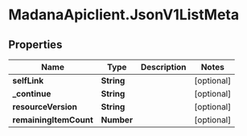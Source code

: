 # MadanaApiclient.JsonV1ListMeta

## Properties

Name | Type | Description | Notes
------------ | ------------- | ------------- | -------------
**selfLink** | **String** |  | [optional] 
**_continue** | **String** |  | [optional] 
**resourceVersion** | **String** |  | [optional] 
**remainingItemCount** | **Number** |  | [optional] 


